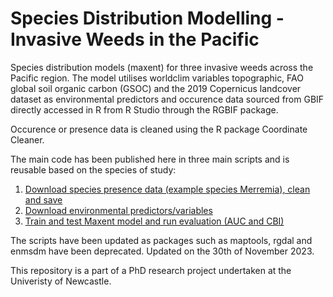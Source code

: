 
# Species Distribution Modelling - Invasive Weeds in the Pacific
Species distribution models (maxent) for three invasive weeds across the Pacific region. The model utilises worldclim variables topographic, FAO global soil organic carbon (GSOC) and the 2019 Copernicus landcover dataset as environmental predictors and occurence data sourced from GBIF directly accessed in R from R Studio through the RGBIF package.

Occurence or presence data is cleaned using the R package Coordinate Cleaner.

The main code has been published here in three main scripts and is reusable based on the species of study:
1. <a href = "https://github.com/carrol23/pacificsdm/blob/main/merr_occurence_data_download.R">Download species presence data (example species Merremia), clean and save </a>
2. <a href = "https://github.com/carrol23/pacificsdm/blob/main/merr_predictor_data_download.R">Download environmental predictors/variables </a>
3. <a href = "https://github.com/carrol23/pacificsdm/blob/main/merr_model_prediction_eval.R"> Train and test Maxent model and run evaluation (AUC and CBI) </a>


The scripts have been updated as packages such as maptools, rgdal and enmsdm have been deprecated. Updated on the 30th of November 2023.

This repository is a part of a PhD research project undertaken at the Univeristy of Newcastle.

